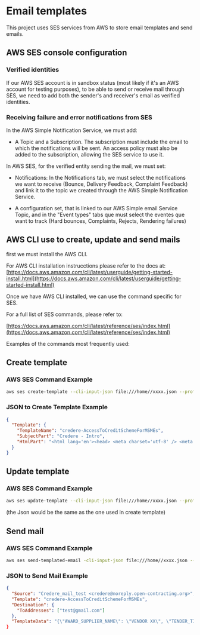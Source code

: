 # Email templates

This project uses SES services from AWS to store email templates and send emails.

## AWS SES console configuration

### Verified identities

If our AWS SES account is in sandbox status (most likely if it's an AWS account for testing purposes), to be able to send or receive mail through SES, we need to add both the sender's and receiver's email as verified identities.

### Receiving failure and error notifications from SES

In the AWS Simple Notification Service, we must add:

- A Topic and a Subscription. The subscription must include the email to which the notifications will be sent.
  An access policy must also be added to the subscription, allowing the SES service to use it.

In AWS SES, for the verified entity sending the mail, we must set:

- Notifications: In the Notifications tab, we must select the notifications we want to receive (Bounce, Delivery Feedback, Complaint Feedback) and link it to the topic we created through the AWS Simple Notification Service.

- A configuration set, that is linked to our AWS Simple email Service Topic, and in the "Event types" tabs que must select the eventes que want to track (Hard bounces, Complaints, Rejects, Rendering failures)

## AWS CLI use to create, update and send mails

first we must install the AWS CLI.

For AWS CLI installation instrucctions please refer to the docs at:
[https://docs.aws.amazon.com/cli/latest/userguide/getting-started-install.html](https://docs.aws.amazon.com/cli/latest/userguide/getting-started-install.html)

Once we have AWS CLI installed, we can use the command specific for SES.

For a full list of SES commands, please refer to:

[https://docs.aws.amazon.com/cli/latest/reference/ses/index.html](https://docs.aws.amazon.com/cli/latest/reference/ses/index.html)

Examples of the commands most frequently used:

## Create template

### AWS SES Command Example

```bash
aws ses create-template --cli-input-json file:///home//xxxx.json --profile credere-admin
```

### JSON to Create Template Example

```json
{
  "Template": {
    "TemplateName": "credere-AccessToCreditSchemeForMSMEs",
    "SubjectPart": "Credere - Intro",
    "HtmlPart": "<html lang='en'><head> <meta charset='utf-8' /> <meta name='viewport' content='width=device-width, initial-scale=1.0' /> <title>New Credit Application</title> </body></html>"
  }
}
```

## Update template

### AWS SES Command Example

```bash
aws ses update-template --cli-input-json file:///home//xxxx.json --profile credere-admin
```

(the Json would be the same as the one used in create template)

## Send mail

### AWS SES Command Example

```bash
aws ses send-templated-email -cli-input-json file:///home//xxxx.json --profile credere-admin
```

### JSON to Send Mail Example

```json
{
  "Source": "Credere_mail_test <credere@noreply.open-contracting.org>",
  "Template": "credere-AccessToCreditSchemeForMSMEs",
  "Destination": {
    "ToAddresses": ["test@gmail.com"]
  },
  "TemplateData": "{\"AWARD_SUPPLIER_NAME\": \"VENDOR XX\", \"TENDER_TITLE\": \"FOOD PROVIDER\""}"
}
```
